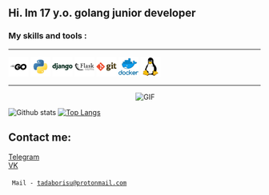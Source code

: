 ## Hi. Im 17 y.o. golang junior developer<br>
### My skills and tools :<br>
<hr>
<code><img height="40" src="https://raw.githubusercontent.com/github/explore/80688e429a7d4ef2fca1e82350fe8e3517d3494d/topics/go/go.png"></code>
<code><img height="40" src="https://raw.githubusercontent.com/github/explore/80688e429a7d4ef2fca1e82350fe8e3517d3494d/topics/python/python.png"></code>
<code><img height="40" src="https://raw.githubusercontent.com/github/explore/80688e429a7d4ef2fca1e82350fe8e3517d3494d/topics/django/django.png"></code>
<code><img height="40" src="https://raw.githubusercontent.com/github/explore/80688e429a7d4ef2fca1e82350fe8e3517d3494d/topics/flask/flask.png"></code>
<code><img height="40" src="https://raw.githubusercontent.com/github/explore/80688e429a7d4ef2fca1e82350fe8e3517d3494d/topics/git/git.png"></code>
<code><img height="40" src="https://raw.githubusercontent.com/github/explore/80688e429a7d4ef2fca1e82350fe8e3517d3494d/topics/docker/docker.png"></code>
<code><img height="40" src="https://raw.githubusercontent.com/github/explore/80688e429a7d4ef2fca1e82350fe8e3517d3494d/topics/linux/linux.png"></code>
<hr>
<img align="right" alt="GIF" src="https://media.giphy.com/media/dxn6fRlTIShoeBr69N/giphy.gif?raw=true" width="250" height="250"><br>

![Github stats](https://github-readme-stats.vercel.app/api?username=tadaborisu&show_icons=true&theme=graywhite)
[![Top Langs](https://github-readme-stats.vercel.app/api/top-langs/?username=tadaborisu&amp;layout=compact&amp;theme=graywhite)](https://github.com/anuraghazra/github-readme-stats)

## Contact me:
<a href="https://t.me/haxahx"> Telegram </a>
<br>
<a href="https://vk.com/tadaborisu"> VK </a>
<br>
<br>
<code>
Mail - tadaborisu@protonmail.com
</code>
